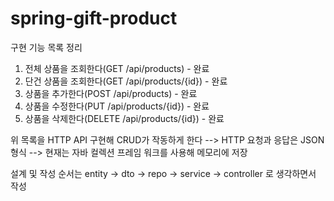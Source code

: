 # spring-gift-product

구현 기능 목록 정리
1. 전체 상품을 조회한다(GET /api/products) - 완료 
2. 단건 상품을 조회한다(GET /api/products/{id}) - 완료
3. 상품을 추가한다(POST /api/products) - 완료
4. 상품을 수정한다(PUT /api/products/{id}) - 완료
5. 상품을 삭제한다(DELETE /api/products/{id}) - 완료

위 목록을 HTTP API 구현해 CRUD가 작동하게 한다
--> HTTP 요청과 응답은 JSON형식
--> 현재는 자바 컬렉션 프레임 워크를 사용해 메모리에 저장

설계 및 작성 순서는
entity -> dto -> repo ->  service -> controller
로 생각하면서 작성